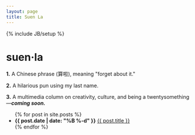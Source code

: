 ```yaml
---
layout: page
title: Suen La
---
```

{% include JB/setup %}

<div class="signup">
  <h1><strong>suen·la</strong></h1>
  <p><strong>1.</strong> A Chinese phrase (算啦), meaning "forget about it."</p>
  <p><strong>2.</strong> A hilarious pun using my last name.</p>
  <p><strong>3.</strong> A multimedia column on creativity, culture, and being a twentysomething—<em><strong>coming soon.</strong></em></p>
</div>
<ul class="posts">
  {% for post in site.posts %}
    <li><strong>{{ post.date | date: "%B %-d" }}</strong> <a href="{{ BASE_PATH }}{{ post.url }}">{{ post.title }}</a></li>
  {% endfor %}
</ul>
